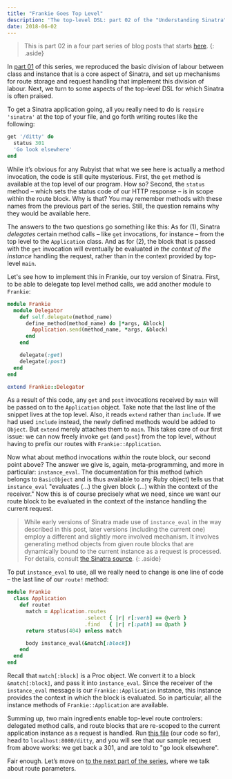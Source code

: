 ```yaml
---
title: "Frankie Goes Top Level"
description: 'The top-level DSL: part 02 of the "Understanding Sinatra" series.'
date: 2018-06-02
---
```


> This is part 02 in a four part series of blog posts that starts [here][1].
{: .aside}

In [part 01][2] of this series, we reproduced the basic division of labour between class and instance that is a core aspect of Sinatra, and set up mechanisms for route storage and request handling that implement this division of labour. Next, we turn to some aspects of the top-level DSL for which Sinatra is often praised.

To get a Sinatra application going, all you really need to do is `require 'sinatra'` at the top of your file, and go forth writing routes like the following:

```ruby
get '/ditty' do
  status 301
  'Go look elsewhere'
end
```

While it’s obvious for any Rubyist that what we see here is actually a method invocation, the code is still quite mysterious. First, the `get` method is available at the top level of our program. How so? Second, the `status` method – which sets the status code of our HTTP response – is in scope within the route block. Why is that? You may remember methods with these names from the previous part of the series. Still, the question remains why they would be available here.

The answers to the two questions go something like this: As for (1), Sinatra *delegates* certain method calls – like `get` invocations, for instance – from the top level to the `Application` class. And as for (2), the block that is passed with the `get` invocation will eventually be evaluated *in the context of the instance* handling the request, rather than in the context provided by top-level `main`.

Let's  see how to implement this in Frankie, our toy version of Sinatra. First, to be able to delegate top level method calls, we add another module to `Frankie`:

```ruby
module Frankie
  module Delegator
    def self.delegate(method_name)
      define_method(method_name) do |*args, &block|
        Application.send(method_name, *args, &block)
      end
    end

    delegate(:get)
    delegate(:post)
  end
end

extend Frankie::Delegator
```

As a result of this code, any `get` and `post` invocations received by `main` will be passed on  to the `Application` object. Take note that the last line of the snippet lives at the top level. Also, it reads `extend` rather than `include`. If we had used `include` instead, the newly defined methods would be added to `Object`. But `extend` merely attaches them to `main`. This takes care of our first issue: we can now freely invoke `get` (and `post`) from the top level, without having to prefix our routes with `Frankie::Application`.

Now what about method invocations *within* the route block, our second point above? The answer we give is, again, meta-programming, and more in particular: `instance_eval`. The documentation for this method (which belongs to `BasicObject` and is thus available to any Ruby object) tells us that `instance_eval` "evaluates (…) the given block (…) within the context of the receiver." Now this is of course precisely what we need, since we want our route block to be evaluated in the context of the instance handling the current request.

> While early versions of Sinatra made use of `instance_eval` in the way described in this post, later versions (including the current one) employ a different and slightly more involved mechanism. It involves generating method objects from given route blocks that are dynamically bound to the current instance as a request is processed. For details, consult [the Sinatra source][3].
{: .aside}

To put `instance_eval` to use, all we really need to change is one line of code – the last line of our `route!` method:

```ruby
module Frankie
  class Application
	def route!
	  match = Application.routes
	                     .select { |r| r[:verb] == @verb }
	                     .find   { |r| r[:path] == @path }
	  return status(404) unless match

	  body instance_eval(&match[:block])
	end
  end
end
```

Recall that `match[:block]` is a Proc object. We convert it to a block `&match[:block]`, and pass it into `instance_eval`. Since the receiver of the `instance_eval` message is our `Frankie::Application` instance, this instance provides the context in which the block is evaluated. So in particular, all the instance methods of `Frankie::Application` are available.

Summing up, two main ingredients enable top-level route controlers: delegated method calls, and route blocks that are re-scoped to the current application instance as a request is handled. Run [this file][4] (our code so far), head to `localhost:8080/ditty`, and you will see that our sample request from above works: we get back a 301, and are told to "go look elsewhere".

Fair enough. Let’s move on [to the next part of the series][5], where we talk about route parameters.

[1]:	/2018/06/01/understanding-sinatra/
[2]:	/2018/06/01/understanding-sinatra/
[3]:	https://github.com/sinatra/sinatra/blob/a1e36db87e9d6bc3a2d8721078da18e704ee8ba3/lib/sinatra/base.rb#L1614
[4]:	https://github.com/benrodenhaeuser/frankie/blob/master/iterations/02_frankie_goes_top_level/frankie.rb
[5]:	/2018/06/03/frankie-recognizes-patterns/